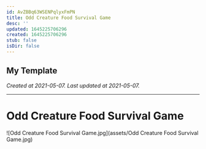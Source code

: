 ```yaml
---
id: AvZBBq63WSENPqlyxFmPN
title: Odd Creature Food Survival Game
desc: ''
updated: 1645225706296
created: 1645225706296
stub: false
isDir: false
---
```

My Template
---

_Created at 2021-05-07._
_Last updated at 2021-05-07._




---

# Odd Creature Food Survival Game


![Odd Creature Food Survival Game.jpg](assets/Odd Creature Food Survival Game.jpg)

